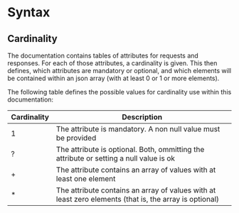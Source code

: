 # Syntax

## Cardinality

The documentation contains tables of attributes for requests and responses. For each of those attributes, a cardinality is given. This then defines, which attributes are mandatory or optional, and which elements will be contained within an json array (with at least 0 or 1 or more elements).

The following table defines the possible values for cardinality use within this documentation:

| Cardinality | Description 
|-------------|----------------------------------------------------------------------------|
| 1           | The attribute is mandatory. A non null value must be provided
| ?           | The attribute is optional. Both, ommitting the attribute or setting a null value is ok
| +           | The attribute contains an array of values with at least one element
| *           | The attribute contains an array of values with at least zero elements (that is, the array is optional)

